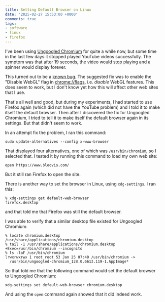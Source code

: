 ```yaml
---
title: Setting Default Browser on Linux
date: '2025-02-27 15:53:00 +0000'
comments: true
tags:
- software
- linux
- firefox
---
```


I've been using [Ungoogled Chromium](https://github.com/ungoogled-software/ungoogled-chromium)
for quite a while now,
but some time in the last few days it stopped played YouTube videos
successfully.  The symptom was that after 19 seconds, the
video would stop playing and a spinner would display forever.
<!--more-->

This turned out to be a [known bug](https://github.com/ungoogled-software/ungoogled-chromium/issues/3012).
The suggested fix was to enable the "Disable WebGL" flag in <chrome://flags>,
i.e. *disable* WebGL features.  This does seem to work, but
I don't know yet how this will affect other web sites that I use.

That's all well and good, but during my experiments,
I had started to use Firefox again (which did not have the YouTube
problem) and I told it to make itself the default
browser.  Then after I discovered the fix for Ungoogled Chromium,
I tried to tell it to make itself the default browser again
in its settings.  But that didn't seem to work.

In an attempt fix the problem, I ran this command:

    sudo update-alternatives --config x-www-browser

That displayed four alternatives, one of which was `/usr/bin/chromium`,
so I selected that.  I tested it by running this command to load
my own web site:

    open https://www.bloovis.com/

But it still ran Firefox to open the site.

There is another way to set the browser in Linux, using
`xdg-settings`.  I ran this:

    % xdg-settings get default-web-browser
    firefox.desktop

and that told me that Firefox was still the default browser.

I was able to verify that a similar desktop file existed for Ungoogled Chromium:

    % locate chromium.desktop
    /usr/share/applications/chromium.desktop
    % tail -1 /usr/share/applications/chromium.desktop
    +Exec=/usr/bin/chromium --incognito
    % ls -laF /usr/bin/chromium 
    lrwxrwxrwx 1 root root 53 Jan 25 07:40 /usr/bin/chromium ->
      /usr/bin/ungoogled-chromium_128.0.6613.119-1.AppImage*

So that told me that the following command would set
the default browser to Ungoogled Chromium:

    xdg-settings set default-web-browser chromium.desktop

And using the `open` command again showed that it did indeed work.



